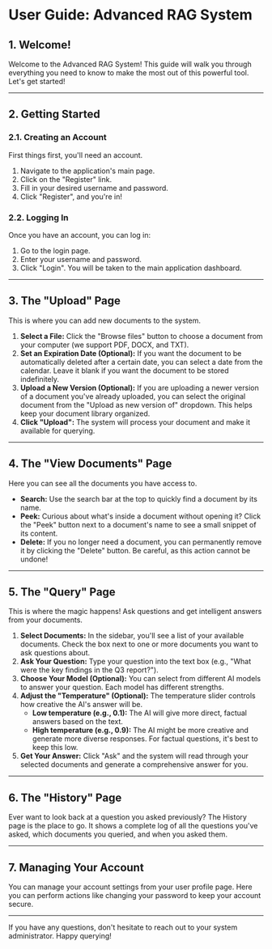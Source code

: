# User Guide: Advanced RAG System

## 1. Welcome!

Welcome to the Advanced RAG System! This guide will walk you through everything you need to know to make the most out of this powerful tool. Let's get started!

---

## 2. Getting Started

### 2.1. Creating an Account

First things first, you'll need an account.

1.  Navigate to the application's main page.
2.  Click on the "Register" link.
3.  Fill in your desired username and password.
4.  Click "Register", and you're in!

### 2.2. Logging In

Once you have an account, you can log in:

1.  Go to the login page.
2.  Enter your username and password.
3.  Click "Login". You will be taken to the main application dashboard.

---

## 3. The "Upload" Page

This is where you can add new documents to the system.

1.  **Select a File:** Click the "Browse files" button to choose a document from your computer (we support PDF, DOCX, and TXT).
2.  **Set an Expiration Date (Optional):** If you want the document to be automatically deleted after a certain date, you can select a date from the calendar. Leave it blank if you want the document to be stored indefinitely.
3.  **Upload a New Version (Optional):** If you are uploading a newer version of a document you've already uploaded, you can select the original document from the "Upload as new version of" dropdown. This helps keep your document library organized.
4.  **Click "Upload":** The system will process your document and make it available for querying.

---

## 4. The "View Documents" Page

Here you can see all the documents you have access to.

*   **Search:** Use the search bar at the top to quickly find a document by its name.
*   **Peek:** Curious about what's inside a document without opening it? Click the "Peek" button next to a document's name to see a small snippet of its content.
*   **Delete:** If you no longer need a document, you can permanently remove it by clicking the "Delete" button. Be careful, as this action cannot be undone!

---

## 5. The "Query" Page

This is where the magic happens! Ask questions and get intelligent answers from your documents.

1.  **Select Documents:** In the sidebar, you'll see a list of your available documents. Check the box next to one or more documents you want to ask questions about.
2.  **Ask Your Question:** Type your question into the text box (e.g., "What were the key findings in the Q3 report?").
3.  **Choose Your Model (Optional):** You can select from different AI models to answer your question. Each model has different strengths.
4.  **Adjust the "Temperature" (Optional):** The temperature slider controls how creative the AI's answer will be.
    *   **Low temperature (e.g., 0.1):** The AI will give more direct, factual answers based on the text.
    *   **High temperature (e.g., 0.9):** The AI might be more creative and generate more diverse responses.
    For factual questions, it's best to keep this low.
5.  **Get Your Answer:** Click "Ask" and the system will read through your selected documents and generate a comprehensive answer for you.

---

## 6. The "History" Page

Ever want to look back at a question you asked previously? The History page is the place to go. It shows a complete log of all the questions you've asked, which documents you queried, and when you asked them.

---

## 7. Managing Your Account

You can manage your account settings from your user profile page. Here you can perform actions like changing your password to keep your account secure.

---

If you have any questions, don't hesitate to reach out to your system administrator. Happy querying!
